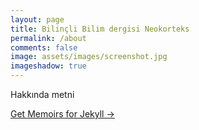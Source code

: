 ```yaml
---
layout: page
title: Bilinçli Bilim dergisi Neokorteks 
permalink: /about
comments: false
image: assets/images/screenshot.jpg
imageshadow: true
---
```


Hakkında metni

<a target="_blank" href="https://bootstrapstarter.com/bootstrap-templates/jekyll-theme-memoirs/" class="btn btn-dark"> Get Memoirs for Jekyll &rarr;</a>


